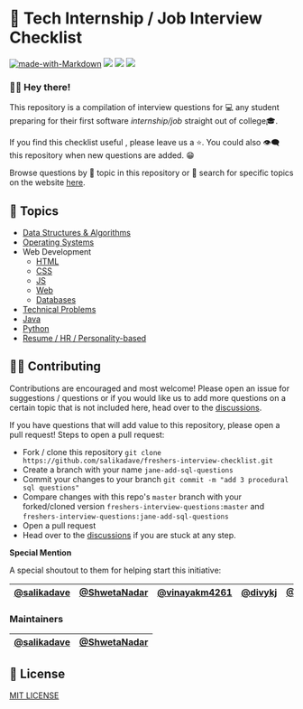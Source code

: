 # 🏁 Tech Internship / Job Interview Checklist

[![made-with-Markdown](https://img.shields.io/badge/Made%20with-Markdown-1f425f.svg)](http://commonmark.org)
![](https://img.shields.io/badge/Maintained-Yes-brightgreen)
<a href="https://github.com/salikadave" ><img src="https://img.shields.io/badge/Maintainer-salikadave-511281?labelColor=21094e" /></a>
<a href="https://github.com/ShwetaNadar" ><img src="https://img.shields.io/badge/Maintainer-shwetanadar-4b778d?labelColor=21094e" /></a>

### 👋🏻 Hey there! 

This repository is a compilation of interview questions for 💻 any student preparing for their first software *internship/job* straight out of college🎓.

If you find this checklist useful , please leave us a ⭐. You could also 👁‍🗨 this repository when new questions are added. 😁

Browse questions by 📃 topic in this repository or 🔎 search for specific topics on the website [here](https://salikadave26.gitbook.io/interview-questions/).

## 📃 Topics

- [Data Structures & Algorithms](ds_algo/ds_algo.md)
- [Operating Systems](operating_systems/os.md)
- Web Development
  - [HTML](web_development/html.md)
  - [CSS](web_development/css.md)
  - [JS](web_development/javascript.md)
  - [Web](web_development/web_network.md)
  - [Databases](web_development/databases.md)
- [Technical Problems](technical_problems/tech_sums.md)
- [Java](java/java.md)
- [Python](python/python.md)
- [Resume / HR / Personality-based](resume_hr/resume_cv_hr.md)

## 👩‍💻 Contributing

Contributions are encouraged and most welcome! Please open an issue for suggestions / questions or if you would like us to add more questions on a certain topic that is not included here, head over to the [discussions](https://github.com/salikadave/freshers-interview-checklist/discussions).

If you have questions that will add value to this repository, please open a pull request! Steps to open a pull request:

* Fork / clone this repository `git clone https://github.com/salikadave/freshers-interview-checklist.git`
* Create a branch with your name `jane-add-sql-questions`
* Commit your changes to your branch `git commit -m "add 3 procedural sql questions"`
* Compare changes with this repo's `master` branch with your forked/cloned version `freshers-interview-questions:master` and `freshers-interview-questions:jane-add-sql-questions`
* Open a pull request
* Head over to the [discussions](https://github.com/salikadave/freshers-interview-checklist/discussions) if you are stuck at any step.

**Special Mention**

A special shoutout to them for helping start this initiative:


[@salikadave](https://github.com/salikadave) | [@ShwetaNadar](https://github.com/ShwetaNadar) | [@vinayakm4261](https://github.com/vinayakm4261) | [@divykj](https://github.com/divykj) | [@JanviPatel](https://www.linkedin.com/in/janvi-patel-49a81818a/) | [@anshrathod](http://www.unshh.me/) | [@VyomBinani](https://www.linkedin.com/in/vyom-binani-1a0819152/) | [@NayanChordiya](https://www.linkedin.com/in/nayan-chordiya/)
---|----|------|-------------|--------|----------|-----------|---

### Maintainers

| [@salikadave](https://github.com/salikadave) | [@ShwetaNadar](https://github.com/ShwetaNadar) |
|---|---|

## 🔐 License

[MIT LICENSE](LICENSE)
